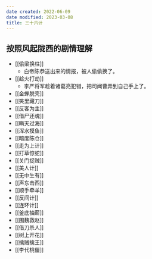 ```yaml
---
date created: 2022-06-09
date modified: 2023-03-08
title: 三十六计
---
```


## 按照风起陇西的剧情理解

- [[偷梁换柱]]
	- 白帝陈恭送出来的情报，被人偷偷换了。
- [[趁火打劫]]
	- 李严将军趁着诸葛亮犯错，把司闻曹弄到自己手上了。
- [[金蝉脱壳]]
- [[笑里藏刀]]
- [[反客为主]]
- [[借尸还魂]]
- [[瞒天过海]]
- [[浑水摸鱼]]
- [[暗度陈仓]]
- [[走为上计]]
- [[打草惊蛇]]
- [[关门捉贼]]
- [[美人计]]
- [[无中生有]]
- [[声东击西]]
- [[顺手牵羊]]
- [[反间计]]
- [[连环计]]
- [[釜底抽薪]]
- [[围魏救赵]]
- [[借刀杀人]]
- [[树上开花]]
- [[擒贼擒王]]
- [[李代桃僵]]
